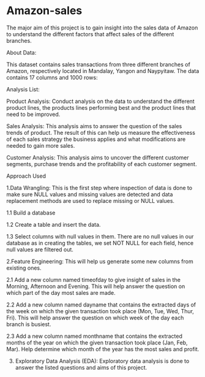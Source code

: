 # Amazon-sales
The major aim of this project is to gain insight into the sales data of Amazon to understand the different factors that affect sales of the different branches.

About Data:

This dataset contains sales transactions from three different branches of Amazon, respectively located in Mandalay, Yangon and Naypyitaw. The data contains 17 columns and 1000 rows:



Analysis List:

Product Analysis:
Conduct analysis on the data to understand the different product lines, the products lines performing best and the product lines that need to be improved.

Sales Analysis:
This analysis aims to answer the question of the sales trends of product. The result of this can help us measure the effectiveness of each sales strategy the business applies and what modifications are needed to gain more sales.

Customer Analysis:
This analysis aims to uncover the different customer segments, purchase trends and the profitability of each customer segment.


Approach Used

1.Data Wrangling: This is the first step where inspection of data is done to make sure NULL values and missing values are detected and data replacement methods are used to replace missing or NULL values.


1.1          Build a database

1.2          Create a table and insert the data.

1.3          Select columns with null values in them. There are no null values in our database as in creating the tables, we set NOT  NULL for each field, hence null values are filtered out.


2.Feature Engineering: This will help us generate some new columns from existing ones.


2.1           Add a new column named timeofday to give insight of sales in the Morning, Afternoon and Evening. This will help answer the question on which part of the day most sales are made.

2.2          Add a new column named dayname that contains the extracted days of the week on which the given transaction took place (Mon, Tue, Wed, Thur, Fri). This will help answer the question on which week of the day each branch is busiest.

2.3        Add a new column named monthname that contains the extracted months of the year on which the given transaction took place (Jan, Feb, Mar). Help determine which month of the year has the most sales and profit.

 3. Exploratory Data Analysis (EDA): Exploratory data analysis is done to answer the listed questions and aims of this project.

